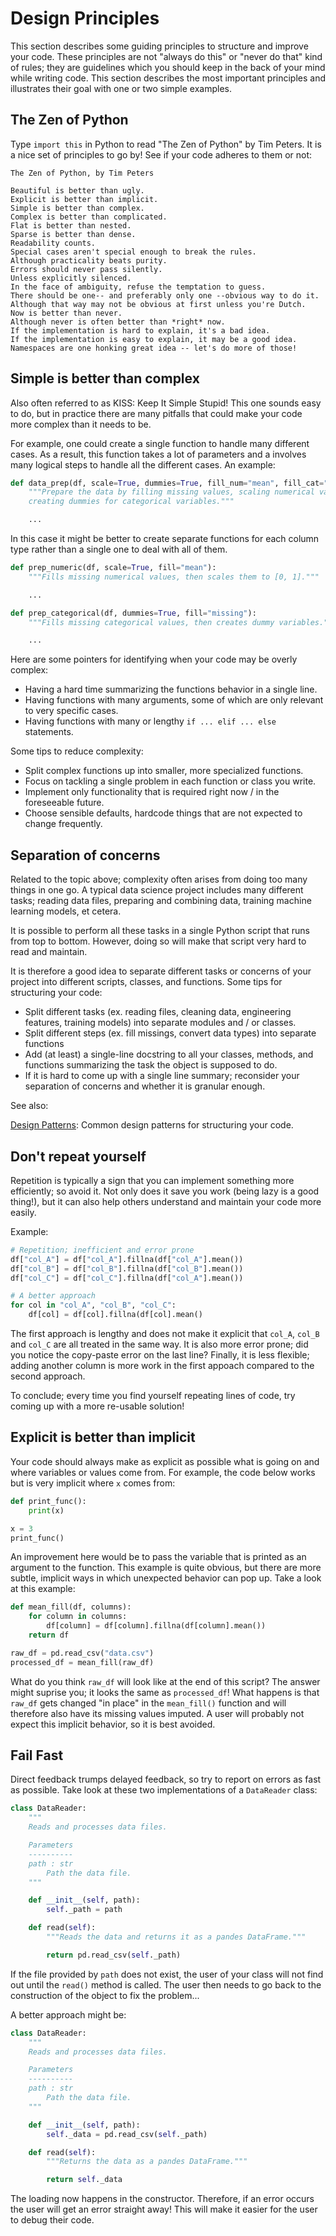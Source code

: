 # Design Principles

This section describes some guiding principles to structure and improve your code. These principles are not "always do this" or "never do that" kind of rules; they are
guidelines which you should keep in the back of your mind while writing code. This section describes the most important principles and illustrates their goal with one or two simple examples.

## The Zen of Python

Type `import this` in Python to read "The Zen of Python" by Tim Peters. It is a nice set of principles to go by! See if your code adheres to them or not:

```text
The Zen of Python, by Tim Peters

Beautiful is better than ugly.
Explicit is better than implicit.
Simple is better than complex.
Complex is better than complicated.
Flat is better than nested.
Sparse is better than dense.
Readability counts.
Special cases aren't special enough to break the rules.
Although practicality beats purity.
Errors should never pass silently.
Unless explicitly silenced.
In the face of ambiguity, refuse the temptation to guess.
There should be one-- and preferably only one --obvious way to do it.
Although that way may not be obvious at first unless you're Dutch.
Now is better than never.
Although never is often better than *right* now.
If the implementation is hard to explain, it's a bad idea.
If the implementation is easy to explain, it may be a good idea.
Namespaces are one honking great idea -- let's do more of those!
```

## Simple is better than complex

Also often referred to as KISS: Keep It Simple Stupid! This one sounds easy to do, but in practice there are many pitfalls that could make your code more complex than it needs to be.

For example, one could create a single function to handle many different cases. As a result, this function takes a lot of parameters and a involves many logical steps to handle all the different cases. An example:

```python
def data_prep(df, scale=True, dummies=True, fill_num="mean", fill_cat="missing", method=None):
    """Prepare the data by filling missing values, scaling numerical values and
    creating dummies for categorical variables."""

    ...
```

In this case it might be better to create separate functions for each column type rather than a single one to deal with all of them.

```python
def prep_numeric(df, scale=True, fill="mean"):
    """Fills missing numerical values, then scales them to [0, 1]."""

    ...

def prep_categorical(df, dummies=True, fill="missing"):
    """Fills missing categorical values, then creates dummy variables."""

    ...
```

Here are some pointers for identifying when your code may be overly complex:

- Having a hard time summarizing the functions behavior in a single line.
- Having functions with many arguments, some of which are only relevant to very specific cases.
- Having functions with many or lengthy `if ... elif ... else` statements.

Some tips to reduce complexity:

- Split complex functions up into smaller, more specialized functions.
- Focus on tackling a single problem in each function or class you write.
- Implement only functionality that is required right now / in the foreseeable future.
- Choose sensible defaults, hardcode things that are not expected to change frequently.

## Separation of concerns

Related to the topic above; complexity often arises from doing too many things in one go. A typical data science project includes many different tasks; reading data files, preparing and combining data, training machine learning models, et cetera.

It is possible to perform all these tasks in a single Python script that runs from top to bottom. However, doing so will make that script very hard to read and maintain.

It is therefore a good idea to separate different tasks or concerns of your project into different scripts, classes, and functions. Some tips for structuring your code:

- Split different tasks (ex. reading files, cleaning data, engineering features, training models) into separate modules and / or classes.
- Split different steps (ex. fill missings, convert data types) into separate functions
- Add (at least) a single-line docstring to all your classes, methods, and functions summarizing the task the object is supposed to do.
- If it is hard to come up with a single line summary; reconsider your separation of concerns and whether it is granular enough.

See also:

[Design Patterns](https://en.wikipedia.org/wiki/Software_design_pattern): Common design patterns for structuring your code.

## Don't repeat yourself

Repetition is typically a sign that you can implement something more efficiently; so avoid it. Not only does it save you work (being lazy is a good thing!), but it can also help others understand and maintain your code more easily.

Example:

```python
# Repetition; inefficient and error prone
df["col_A"] = df["col_A"].fillna(df["col_A"].mean())
df["col_B"] = df["col_B"].fillna(df["col_B"].mean())
df["col_C"] = df["col_C"].fillna(df["col_A"].mean())

# A better approach
for col in "col_A", "col_B", "col_C":
    df[col] = df[col].fillna(df[col].mean()
```

The first approach is lengthy and does not make it explicit that `col_A`, `col_B` and `col_C` are all treated in the same way. It is also more error prone; did you notice the copy-paste error on the last line? Finally, it is less flexible; adding another column is more work in the first appoach compared to the second approach.

To conclude; every time you find yourself repeating lines of code, try coming up with a more re-usable solution!

## Explicit is better than implicit

Your code should always make as explicit as possible what is going on and where variables or values come from. For example, the code below works but is very implicit where `x` comes from:

```python
def print_func():
    print(x)

x = 3
print_func()
```

An improvement here would be to pass the variable that is printed as an argument to the function. This example is quite obvious, but there are more subtle, implicit ways in which unexpected behavior can pop up. Take a look at this example:

```python
def mean_fill(df, columns):
    for column in columns:
        df[column] = df[column].fillna(df[column].mean())
    return df

raw_df = pd.read_csv("data.csv")
processed_df = mean_fill(raw_df)
```

What do you think `raw_df` will look like at the end of this script? The answer might suprise you; it looks the same as `processed_df`! What happens is that `raw_df` gets changed "in place" in the `mean_fill()` function and will therefore also have its missing values imputed. A user will probably not expect this implicit behavior, so it is best avoided.

## Fail Fast

Direct feedback trumps delayed feedback, so try to report on errors as fast as possible. Take look at these two implementations of a `DataReader` class:

```python
class DataReader:
    """
    Reads and processes data files.

    Parameters
    ----------
    path : str
        Path the data file.
    """

    def __init__(self, path):
        self._path = path

    def read(self):
        """Reads the data and returns it as a pandes DataFrame."""

        return pd.read_csv(self._path)
```

If the file provided by `path` does not exist, the user of your class will not find out until the `read()` method is called. The user then needs to go back to the construction of the object to fix the problem...

A better approach might be:

```python
class DataReader:
    """
    Reads and processes data files.

    Parameters
    ----------
    path : str
        Path the data file.
    """

    def __init__(self, path):
        self._data = pd.read_csv(self._path)

    def read(self):
        """Returns the data as a pandes DataFrame."""

        return self._data
```

The loading now happens in the constructor. Therefore, if an error occurs the user will get an error straight away! This will make it easier for the user to debug their code.
